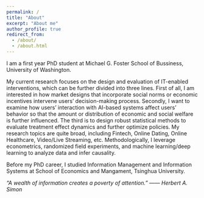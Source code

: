 ```yaml
---
permalink: /
title: "About"
excerpt: "About me"
author_profile: true
redirect_from: 
  - /about/
  - /about.html
---
```


I am a first year PhD student at Michael G. Foster School of Bussiness, University of Washington.

My current research focuses on the design and evaluation of IT-enabled interventions, which can be further divided into three lines. First of all, I am interested in how market designs that incorporate social norms or economic incentives intervene users’ decision-making process. Secondly, I want to examine how users’ interaction with AI-based systems affect users’ behavior so that the amount or distribution of economic and social welfare is further influenced. The third is to design robust statistical methods to evaluate treatment effect dynamics and further optimize policies. My research topics are quite broad, including Fintech, Online Dating, Online Healthcare, Video/Live Streaming, etc. Methodologically, I leverage econometrics, randomized field experiments, and machine learning/deep learning to analyze data and infer causality.

Before my PhD career, I studied Information Management and Information Systems at School of Economics and Mangament, Tsinghua University.

*“A wealth of information creates a poverty of attention.” —— Herbert A. Simon*

